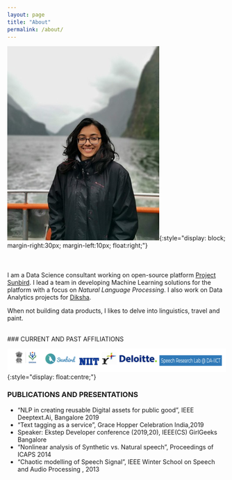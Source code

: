 ```yaml
---
layout: page
title: "About"
permalink: /about/
---
```


<!---![At Milford Sound,NZ](/assets/about/Dp.jpeg){:style="float: right;margin-right: 7px;margin-top: 7px;"}--->
![At Milford Sound,NZ](/assets/about/dp.jpg){:style="display: block; margin-right:30px; margin-left:10px; float:right;"}\
\
\
  \
I am a Data Science consultant working on open-source platform [Project Sunbird](http://docs.sunbird.org/). I lead a team in developing Machine Learning solutions for the platform with a focus on *Natural Language Processing*. I also work on Data Analytics projects for [Diksha](https://diksha.gov.in/).


When not building data products, I likes to delve into linguistics, travel and paint.<br/>

<br/>
### CURRENT AND PAST AFFILIATIONS

![Work Experience ><](/assets/about/experience.png){:style="display: float:centre;"}



### PUBLICATIONS AND PRESENTATIONS

- “NLP in creating reusable Digital assets for public good”, IEEE Deeptext.Ai, Bangalore 2019
- “Text tagging as a service”, Grace Hopper Celebration India,2019
- Speaker: Ekstep Developer conference (2019,20), IEEE(CS) GirlGeeks Bangalore
- “Nonlinear analysis of Synthetic vs. Natural speech”, Proceedings of ICAPS 2014
- “Chaotic modelling of Speech Signal”, IEEE Winter School on Speech and Audio Processing , 2013

